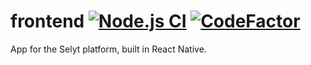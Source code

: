 # frontend [![Node.js CI](https://github.com/selyt-dev/frontend/actions/workflows/node.js.yml/badge.svg)](https://github.com/selyt-dev/frontend/actions/workflows/node.js.yml) [![CodeFactor](https://www.codefactor.io/repository/github/selyt-dev/frontend/badge)](https://www.codefactor.io/repository/github/selyt-dev/frontend)
App for the Selyt platform, built in React Native.
